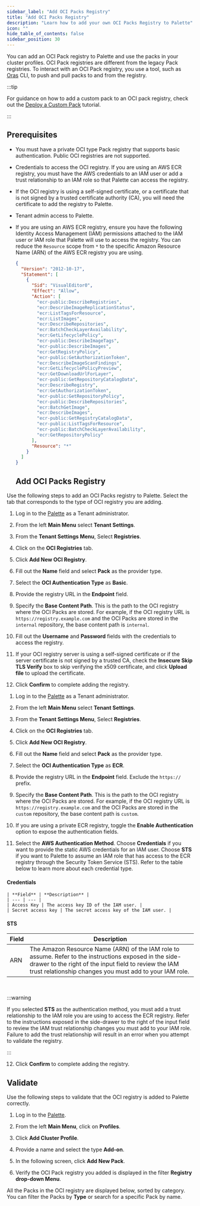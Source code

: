 ```yaml
---
sidebar_label: "Add OCI Packs Registry"
title: "Add OCI Packs Registry"
description: "Learn how to add your own OCI Packs Registry to Palette"
icon: ""
hide_table_of_contents: false
sidebar_position: 30
---
```


You can add an OCI Pack registry to Palette and use the packs in your cluster profiles. OCI Pack registries are different from the legacy Pack registries. To interact with an OCI Pack registry, you use a tool, such as [Oras](https://oras.land/docs/) CLI, to push and pull packs to and from the registry.

:::tip

For guidance on how to add a custom pack to an OCI pack registry, check out the [Deploy a Custom Pack](../../deploy-pack.md) tutorial.

:::

## Prerequisites

- You must have a private OCI type Pack registry that supports basic authentication. Public OCI registries are not supported.

- Credentials to access the OCI registry. If you are using an AWS ECR registry, you must have the AWS credentials to an IAM user or add a trust relationship to an IAM role so that Palette can access the registry.

- If the OCI registry is using a self-signed certificate, or a certificate that is not signed by a trusted certificate authority (CA), you will need the certificate to add the registry to Palette.

- Tenant admin access to Palette.

- If you are using an AWS ECR registry, ensure you have the following Identity Access Management (IAM) permissions attached to the IAM user or IAM role that Palette will use to access the registry. You can reduce the `Resource` scope from `*` to the specific Amazon Resource Name (ARN) of the AWS ECR registry you are using.

  ```json
  {
    "Version": "2012-10-17",
    "Statement": [
      {
        "Sid": "VisualEditor0",
        "Effect": "Allow",
        "Action": [
          "ecr-public:DescribeRegistries",
          "ecr:DescribeImageReplicationStatus",
          "ecr:ListTagsForResource",
          "ecr:ListImages",
          "ecr:DescribeRepositories",
          "ecr:BatchCheckLayerAvailability",
          "ecr:GetLifecyclePolicy",
          "ecr-public:DescribeImageTags",
          "ecr-public:DescribeImages",
          "ecr:GetRegistryPolicy",
          "ecr-public:GetAuthorizationToken",
          "ecr:DescribeImageScanFindings",
          "ecr:GetLifecyclePolicyPreview",
          "ecr:GetDownloadUrlForLayer",
          "ecr-public:GetRepositoryCatalogData",
          "ecr:DescribeRegistry",
          "ecr:GetAuthorizationToken",
          "ecr-public:GetRepositoryPolicy",
          "ecr-public:DescribeRepositories",
          "ecr:BatchGetImage",
          "ecr:DescribeImages",
          "ecr-public:GetRegistryCatalogData",
          "ecr-public:ListTagsForResource",
          "ecr-public:BatchCheckLayerAvailability",
          "ecr:GetRepositoryPolicy"
        ],
        "Resource": "*"
      }
    ]
  }
  ```

  ## Add OCI Packs Registry

Use the following steps to add an OCI Packs registry to Palette. Select the tab that corresponds to the type of OCI registry you are adding.

<Tabs groupId="registry">
<TabItem value="basic" label="Basic">

1. Log in to the [Palette](https://console.spectrocloud.com) as a Tenant administrator.

2. From the left **Main Menu** select **Tenant Settings**.

3. From the **Tenant Settings Menu**, Select **Registries**.

4. Click on the **OCI Registries** tab.

5. Click **Add New OCI Registry**.

6. Fill out the **Name** field and select **Pack** as the provider type.

7. Select the **OCI Authentication Type** as **Basic**.

8. Provide the registry URL in the **Endpoint** field.

9. Specify the **Base Content Path**. This is the path to the OCI registry where the OCI Packs are stored. For example, if the OCI registry URL is `https://registry.example.com` and the OCI Packs are stored in the `internal` repository, the base content path is `internal`.

10. Fill out the **Username** and **Password** fields with the credentials to access the registry.

11. If your OCI registry server is using a self-signed certificate or if the server certificate is not signed by a trusted CA, check the **Insecure Skip TLS Verify** box to skip verifying the x509 certificate, and click **Upload file** to upload the certificate.

12. Click **Confirm** to complete adding the registry.

</TabItem>

<TabItem value="aws" label="AWS ECR">

1. Log in to the [Palette](https://console.spectrocloud.com) as a Tenant administrator.

2. From the left **Main Menu** select **Tenant Settings**.

3. From the **Tenant Settings Menu**, Select **Registries**.

4. Click on the **OCI Registries** tab.

5. Click **Add New OCI Registry**.

6. Fill out the **Name** field and select **Pack** as the provider type.

7. Select the **OCI Authentication Type** as **ECR**.

8. Provide the registry URL in the **Endpoint** field. Exclude the `https://` prefix.

9. Specify the **Base Content Path**. This is the path to the OCI registry where the OCI Packs are stored. For example, if the OCI registry URL is `https://registry.example.com` and the OCI Packs are stored in the `custom` repository, the base content path is `custom`.

10. If you are using a private ECR registry, toggle the **Enable Authentication** option to expose the authentication fields.

11. Select the **AWS Authentication Method**. Choose **Credentials** if you want to provide the static AWS credentials for an IAM user. Choose **STS** if you want to Palette to assume an IAM role that has access to the ECR registry through the Security Token Service (STS). Refer to the table below to learn more about each credential type.

#### Credentials

    | **Field** | **Description** |
    | --- | --- |
    | Access Key | The access key ID of the IAM user. |
    | Secret access key | The secret access key of the IAM user. |

#### STS

| **Field** | **Description**                                                                                                                                                                                                            |
| --------- | -------------------------------------------------------------------------------------------------------------------------------------------------------------------------------------------------------------------------- |
| ARN       | The Amazon Resource Name (ARN) of the IAM role to assume. Refer to the instructions exposed in the side-drawer to the right of the input field to review the IAM trust relationship changes you must add to your IAM role. |

  <br />

:::warning

If you selected **STS** as the authentication method, you must add a trust relationship to the IAM role you are using to access the ECR registry. Refer to the instructions exposed in the side-drawer to the right of the input field to review the IAM trust relationship changes you must add to your IAM role. Failure to add the trust relationship will result in an error when you attempt to validate the registry.

:::

12. Click **Confirm** to complete adding the registry.

</TabItem>

</Tabs>

## Validate

Use the following steps to validate that the OCI registry is added to Palette correctly.

1. Log in to the [Palette](https://console.spectrocloud.com).

2. From the left **Main Menu**, click on **Profiles**.

3. Click **Add Cluster Profile**.

4. Provide a name and select the type **Add-on**.

5. In the following screen, click **Add New Pack**.

6. Verify the OCI Pack registry you added is displayed in the filter **Registry drop-down Menu**.

All the Packs in the OCI registry are displayed below, sorted by category. You can filter the Packs by **Type** or search for a specific Pack by name.

